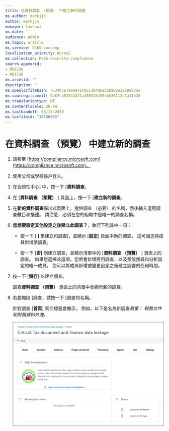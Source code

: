 ```yaml
---
title: 在資料調查 （預覽） 中建立新的調查
ms.author: markjjo
author: markjjo
manager: laurawi
ms.date: ''
audience: Admin
ms.topic: article
ms.service: O365-seccomp
localization_priority: Normal
ms.collection: M365-security-compliance
search.appverid:
- MOE150
- MET150
ms.assetid: ''
description: ''
ms.openlocfilehash: 7534b7a79ae97ec0513b496ebbb801e3818ab3aa
ms.sourcegitcommit: 9d67cb52544321a430343d39eb336112c1a11d35
ms.translationtype: MT
ms.contentlocale: zh-TW
ms.lasthandoff: 05/17/2019
ms.locfileid: "34150955"
---
```

# <a name="create-a-new-investigation-in-data-investigations-preview"></a>在資料調查 （預覽） 中建立新的調查

1. 請移至 [https://compliance.microsoft.com](https://compliance.microsoft.com)。
    
2. 使用公司或學校帳戶登入。
    
3. 在合規性中心] 中，按一下 [**資料調查**。
 
4. 在 [**資料調查 （預覽）** ] 頁面上，按一下 [**建立新的調查**。
    
5. 在**新的資料調查**彈出式頁面上，提供調查 （必要） 的名稱，然後輸入選用調查數目和描述。 請注意，必須在您的組織中是唯一的調查名稱。

6. **您想要設定其他設定之後建立此調查？**，執行下列其中一項：

    - 按一下 [ **]** 來建立和調查]，並顯示 [**設定**] 頁面中新的調查。 這可讓您將成員新增至調查。
    
    - 按一下 [**否]** 剛建立調查，並顯示清單中的 [**資料調查 （預覽）** ] 頁面上的調查。 如果您選擇此選項，您將會新增將用調查，以及預設搜尋和分析設定的唯一成員。 您可以將成員新增或變更設定之後建立調查的任何時間。

7. 按一下 [**儲存**] 以建立調查。

    調查**資料調查 （預覽）** 頁面上的清單中會顯示新的調查。 

8. 若要開啟 [調查，請按一下 [調查的名稱。 

    針對調查 [**首頁**] 索引標籤會顯示。 例如，以下是名為新調查*嚴重： 稅務文件和財務資料外洩*。

    ![新調查資料調查中的 [首頁] 索引標籤](../media/NewDataInvestigations.png)
